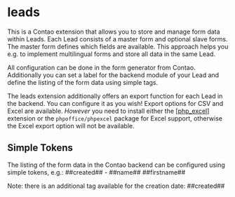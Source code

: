 leads
========

This is a Contao extension that allows you to store and manage form data within Leads. Each
Lead consists of a master form and optional slave forms. The master form defines which fields are 
available. This approach helps you e.g. to implement multilingual forms and store all data in the 
same Lead.

All configuration can be done in the form generator from Contao. Additionally you can set a label 
for the backend module of your Lead and define the listing of the form data using simple tags.

The leads extension additionally offers an export function for each Lead in the backend. You can 
configure it as you wish! Export options for CSV and Excel are available. _However_ you need to 
install either the [[php_excel](https://contao.org/en/extension-list/view/php_excel.en.html)] extension or the `phpoffice/phpexcel` package for Excel support, otherwise the Excel export option will not be 
available. 

Simple Tokens
---
The listing of the form data in the Contao backend can be configured using simple tokens, e.g.:
    ##created## - ##name## ##firstname##

Note: there is an additional tag available for the creation date: ##created##
